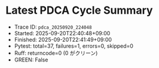 # Latest PDCA Cycle Summary

- Trace ID: `pdca_20250920_224048`
- Started: 2025-09-20T22:40:48+09:00
- Finished: 2025-09-20T22:41:49+09:00
- Pytest: total=37, failures=1, errors=0, skipped=0
- Ruff: returncode=0 (0 がクリーン)
- GREEN: False
